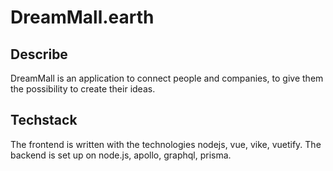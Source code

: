 # DreamMall.earth

## Describe

DreamMall is an application to connect people and companies, to give them the possibility to create their ideas.

## Techstack

The frontend is written with the technologies nodejs, vue, vike, vuetify.
The backend is set up on node.js, apollo, graphql, prisma.
